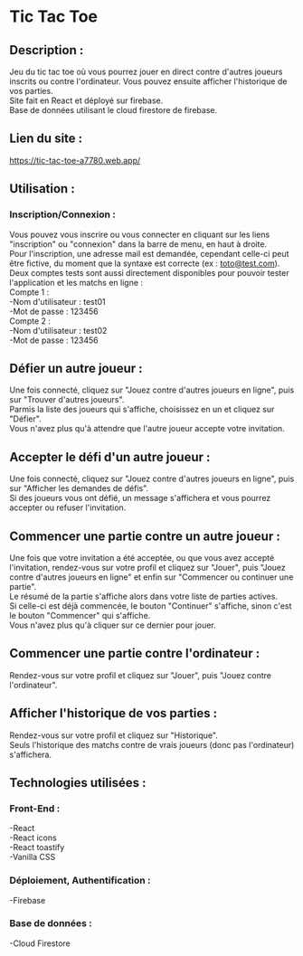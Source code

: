 # Tic Tac Toe

## Description :
Jeu du tic tac toe où vous pourrez jouer en direct contre d'autres joueurs inscrits ou contre l'ordinateur. Vous pouvez ensuite afficher l'historique de vos parties.<br/>
Site fait en React et déployé sur firebase.<br/>
Base de données utilisant le cloud firestore de firebase.<br/>

## Lien du site :
https://tic-tac-toe-a7780.web.app/

## Utilisation :

### Inscription/Connexion :
Vous pouvez vous inscrire ou vous connecter en cliquant sur les liens "inscription" ou "connexion" dans la barre de menu, en haut à droite.<br/>
Pour l'inscription, une adresse mail est demandée, cependant celle-ci peut être fictive, du moment que la syntaxe est correcte (ex : toto@test.com).<br/>
Deux comptes tests sont aussi directement disponibles pour pouvoir tester l'application et les matchs en ligne : <br/>
Compte 1 :<br/>
-Nom d'utilisateur : test01<br/>
-Mot de passe : 123456<br/>
Compte 2 :<br/>
-Nom d'utilisateur : test02<br/>
-Mot de passe : 123456<br/>

## Défier un autre joueur :
Une fois connecté, cliquez sur "Jouez contre d'autres joueurs en ligne", puis sur "Trouver d'autres joueurs".<br/>
Parmis la liste des joueurs qui s'affiche, choisissez en un et cliquez sur "Défier".<br/>
Vous n'avez plus qu'à attendre que l'autre joueur accepte votre invitation.<br/>

## Accepter le défi d'un autre joueur :
Une fois connecté, cliquez sur "Jouez contre d'autres joueurs en ligne", puis sur "Afficher les demandes de défis".<br/>
Si des joueurs vous ont défié, un message s'affichera et vous pourrez accepter ou refuser l'invitation.<br/>

## Commencer une partie contre un autre joueur :
Une fois que votre invitation a été acceptée, ou que vous avez accepté l'invitation, rendez-vous sur votre profil et cliquez sur "Jouer", puis "Jouez contre d'autres joueurs en ligne" et enfin sur "Commencer ou continuer une partie".<br/>
Le résumé de la partie s'affiche alors dans votre liste de parties actives.<br/>
Si celle-ci est déjà commencée, le bouton "Continuer" s'affiche, sinon c'est le bouton "Commencer" qui s'affiche.<br/>
Vous n'avez plus qu'à cliquer sur ce dernier pour jouer.<br/>

## Commencer une partie contre l'ordinateur :
Rendez-vous sur votre profil et cliquez sur "Jouer", puis "Jouez contre l'ordinateur".<br/>

## Afficher l'historique de vos parties :
Rendez-vous sur votre profil et cliquez sur "Historique".<br/>
Seuls l'historique des matchs contre de vrais joueurs (donc pas l'ordinateur) s'affichera.<br/>

## Technologies utilisées :
### Front-End :
-React<br/>
-React icons<br/>
-React toastify<br/>
-Vanilla CSS

### Déploiement, Authentification :
-Firebase<br/>

### Base de données :
-Cloud Firestore<br/>
